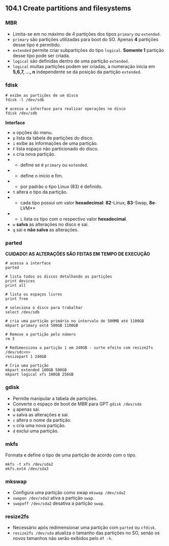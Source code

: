 ## 104.1 Create partitions and filesystems

### MBR
* Limita-se em no máximo de 4 partições dos tipos `primary` ou `extended`.
* `primary` são partições utilizadas para boot do SO. Apenas **4** partições desse tipo é permitido.
* `extended` permite criar subpartições do tipo `logical`.  **Somente 1** partição desse tipo pode ser criada.
* `logical` são definidas dentro de uma partição `extended`.
* `logical` muitas partições podem ser criadas, a numeração inicia em **5,6,7, ..., n** independente se da posição da partição `extended`.

### fdisk

```shell
# exibe as partições de um disco
fdisk -l /dev/sdb

# acessa a interface para realizar operações no disco
fdisk /dev/sdb
```

**Interface**
* `m` opções do menu.
* `p` lista da tabela de partições do disco.
* `i` exibe as informações de uma partição.
* `F` lista espaço não particionado do disco.
* `n` cria nova partição.
* * define se é `primary` ou `extended`.
* * define o início e fim.
* * por padrão o tipo Linux (83) é definido.
* `t` altera o tipo da partição.
* * cada tipo possui um valor **hexadecimal**: **82**-Linux, **83**-Swap, **8e**-LVM**
* * `L` lista os tipo com o respectivo valor **hexadecimal**.
* `w` **salva** as alterações no disco e sai.
* `q` sai e **não salva** as alterações.

### parted

**CUIDADO! AS ALTERAÇÕES SÃO FEITAS EM TEMPO DE EXECUÇÃO**

```shell
# acessa a interface
parted

# lista todos os discos detalhando as partições
print devices
print all

# lista os espaços livres
print free

# seleciona o disco para trabalhar
select /dev/sdb

# cria uma partição primário no intervalo de 500MB até 1100GB
mkpart primary ext4 500GB 1100GB

# Remove a partição pelo número
rm 3

# Redimensiona a partição 1 em 240GB - surte efeito com resize2fs /dev/sdc<n>
resizepart 1 240GB

# Cria uma partição
mkpart extended 100GB 500GB
mkpart logical xfs 100GB 256GB
```

### gdisk

* Permite manipular a tabela de partições.
* Converte o espaço de boot de MBR para GPT `gdisk /dev/sda`
* `q` apenas sai.
* `w` salva as alterações e sai.
* `c` altera o nome da partição.
* `n` cria uma nova partição.
* `d` exclui uma partição.

### mkfs

Formata e define o tipo de uma partição de acordo com o tipo.

```shell
mkfs -t xfs /dev/sda2
mkfs.ext4 /dev/sda3
```

### mkswap

* Configura uma partição como swap `mkswap /dev/sda2`
* `swapon /dev/sda2` ativa a partição `swap`.
* `swapoff /dev/sda2` desativa a partição `swap`.

### resize2fs

* Necessário após redimensionar uma partição com `parted` ou `cfdisk`.
* `resize2fs /dev/sda` atualiza o tamanho das partições no SO, senão os novos tamanhos não serão exibidos pelo `df -h`.
